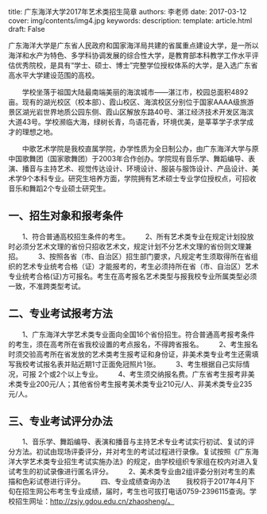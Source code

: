 title: 广东海洋大学2017年艺术类招生简章
authors: 李老师
date: 2017-03-12
cover: img/contents/img4.jpg
keywords: 
description: 
template: article.html
draft: False

广东海洋大学是广东省人民政府和国家海洋局共建的省属重点建设大学，是一所以海洋和水产为特色、多学科协调发展的综合性大学，是教育部本科教学工作水平评估优秀院校，是具有“学士、硕士、博士”完整学位授权体系的大学，是入选广东省高水平大学建设范围的高校。

　　学校坐落于祖国大陆最南端美丽的海滨城市——湛江市，校园总面积4892亩。现有的湖光校区（校本部）、霞山校区、海滨校区分别位于国家AAAA级旅游景区湖光岩世界地质公园东侧、霞山区解放东路40号、湛江经济技术开发区海滨大道43号。学校濒临大海，绿树长青，鸟语花香，环境优美，是莘莘学子求学成才的理想之地。

　　中歌艺术学院是我校直属学院，办学性质为全日制公办，由广东海洋大学与原中国歌舞团（国家歌舞团）于2003年合作创办。学院现有音乐学、舞蹈编导、表演、播音与主持艺术、视觉传达设计、环境设计、服装与服饰设计、产品设计、美术学9个本科专业。研究生培养方面，学院拥有艺术硕士专业学位授权点，可招收音乐和舞蹈2个专业硕士研究生。

## 一、招生对象和报考条件
　　1、符合普通高校招生条件的考生。
　　2、所有艺术类专业在规定计划投放时必须分艺术文理的省份只招收艺术文，规定计划不分艺术文理的省份则文理兼招。
　　3、按照各省（市、自治区）招生部门要求，凡规定考生须取得所在省组织的艺术专业统考合格（证）才能报考的，考生必须持所在省（市、自治区）艺术专业统考合格(证)方可报名。考生在高考报名艺术类型与报我校专业所属类型必须一致，不准跨类型考试。
## 二、专业考试报考方法
　　1、广东海洋大学艺术类专业面向全国16个省份招生。符合普通高考报考条件的考生，须在高考所在省我校设置的考点报名，不得跨省报名。
　　2、考生报名时须交验高考所在省发放的艺术类考生报考证和身份证，非美术类专业考生还需填写我校考试报名表并贴近期1寸正面免冠照片1张。
　　3、考生根据自己实际情况，可报 2个或2个以上专业。
　　4、考生须交纳报名费。广东省考生报考非美术类专业200元/人；其他省份考生报考美术类专业210元/人、非美术类专业235元/人。

## 三、专业考试评分办法
　　1、音乐学、舞蹈编导、表演和播音与主持艺术专业考试实行初试、复试的评分方法。初试由现场评委评分，并对考生的考试过程进行录像。复试按照《广东海洋大学艺术类专业招生考试实施办法》的规定，由学校组织专家组在校内对进入复试考生的初试录像进行匿名评分。
　　2、美术类专业由2组评委分别对考生的素描和色彩试卷进行评分。
　　四、专业成绩查询办法
　　我校将于2017年4月下旬在招生网公布考生专业成绩，届时，考生也可拔打电话0759-2396115查询。学校招生网址：http://zsjy.gdou.edu.cn/zhaosheng/。
